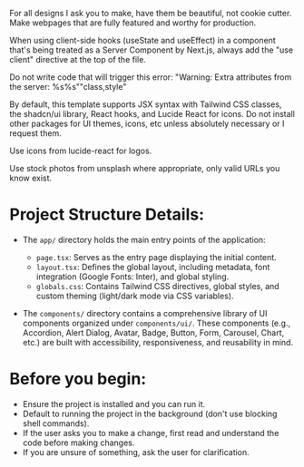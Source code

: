 For all designs I ask you to make, have them be beautiful, not cookie cutter. Make webpages that are fully featured and worthy for production.

When using client-side hooks (useState and useEffect) in a component that's being treated as a Server Component by Next.js, always add the "use client" directive at the top of the file.

Do not write code that will trigger this error: "Warning: Extra attributes from the server: %s%s""class,style"

By default, this template supports JSX syntax with Tailwind CSS classes, the shadcn/ui library, React hooks, and Lucide React for icons. Do not install other packages for UI themes, icons, etc unless absolutely necessary or I request them.

Use icons from lucide-react for logos.

Use stock photos from unsplash where appropriate, only valid URLs you know exist.

# Project Structure Details:

 - The `app/` directory holds the main entry points of the application:
     - `page.tsx`: Serves as the entry page displaying the initial content.
     - `layout.tsx`: Defines the global layout, including metadata, font integration (Google Fonts: Inter), and global styling.
     - `globals.css`: Contains Tailwind CSS directives, global styles, and custom theming (light/dark mode via CSS variables).

 - The `components/` directory contains a comprehensive library of UI components organized under `components/ui/`. These components (e.g., Accordion, Alert Dialog, Avatar, Badge, Button, Form, Carousel, Chart, etc.) are built with accessibility, responsiveness, and reusability in mind.

# Before you begin:
- Ensure the project is installed and you can run it. 
- Default to running the project in the background (don't use blocking shell commands).
- If the user asks you to make a change, first read and understand the code before making changes.
- If you are unsure of something, ask the user for clarification.
